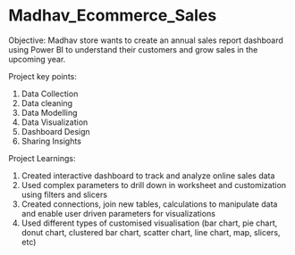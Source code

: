 # Madhav_Ecommerce_Sales

Objective: Madhav store wants to create an annual sales report dashboard using Power BI to understand their customers and grow sales in the upcoming year.

Project key points:
1. Data Collection
2. Data cleaning
3. Data Modelling
4. Data Visualization
5. Dashboard Design
6. Sharing Insights


Project Learnings:
1. Created interactive dashboard to track and analyze online sales data
2. Used complex parameters to drill down in worksheet and customization using filters and slicers
3. Created connections, join new tables, calculations to manipulate data and enable user driven parameters for visualizations
4. Used different types of customised visualisation (bar chart, pie chart, donut chart, clustered bar chart, scatter chart, line chart, map, slicers, etc)
